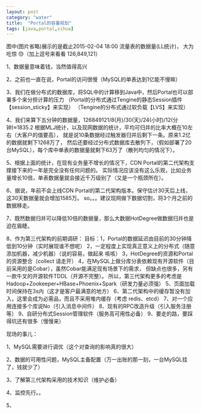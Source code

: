 ```yaml
---
layout: post
category: "water"
title:  "Portal的容量规划"
tags: [java,portal,sihua]
---
```


图中(图片省略)展示的是截止2015-02-04 18:00 流量表的数据量(LL统计)， 大为吃惊 😓（加上逗号来看看 126,849,121）

1、数据量意味着钱，当然值得高兴

2、之前也一直在说，Portal的访问很慢（MySQL的单表达到1亿能不慢嘛）

3、我们在做分布式的数据库，将SQL中的计算移到Java中，然后Portal也可以部署多个来分担计算的压力
    （Portal的分布式通过Tengine的静态Session插件【session_sticky】来实现）
    （Tengine的分布式通过软负载【LVS】来实现）

4、我们来算下五分钟的数据量，126849121/8(月)/30(天)/24(小时)/12(分钟)≈1835.2
    根据MLJ统计，以及现网数据的统计，平均可归并的比率大概在10左右（大客户的值要高），
    就是说10条数据经过触发器归并后剩下一条。原来1.2亿的数据就剩下1268万了，
    然后还要经过分布式数据库去散列下，（假如部署了20台MySQL），每个库中单表的数据量就剩下63万了（散列均匀的情况下）。

5、根据上面的统计，在现有业务量不增长的情况下，CDN Portal的第二代架构支撑接下来的一年是完全没有任何问题的。
    实际情况应该没有这么乐观，比如业务量增长10倍，单表数据量就会接近千万级别了（又是一个瓶颈所在）。

6、据说，年前不会上线CDN Portal的第二代架构版本。保守估计30天后上线，这30天数据量就会增加1585万。
    so。。。建议现网做下数据切割，将3个月之前的数据移走。

7、既然数据归并可以降低10倍的数据量，那么大数据HotDegree做数据归并也是迫在眉睫。

8、作为第三代架构的前期调研：
    目标：1，Portal的数据延迟由目前的30分钟降低到10分钟（实时展现谁不想呢）
         2，一定程度上实现真正意义上的分布式（随意添加机器，减少机器）（说的容易，做起来 咳咳）
         3，HotDegree的资源和Portal的资源整合（collect 请走开）
         4，在MySQL上做分库分表依赖现有开源软件（目前采用的是Cobar），虽然Cobar能满足现有场景下的需求，
            但缺点也很多，另有一款牛叉的开源软件TDDL（开源不完整）。
            所以，第三代架构更多的考虑是Hadoop+Zookeeper+HBase+Phoenix+Spark（研发力量必须强）
         5、页面加载时间保持在3s内（这才是客户最满意的地方）
         6、第二代架构中的缓存暂没有加入，这里会成为必需品，而且不采用堆内缓存（考虑 redis、etcd）
         7、对一个应用连接多个库说No（引入消息中间件）
         8、现有的RPC改造升级（引入服务注册等）
         9、自研分布式Session管理软件（服务高可用性必备）
         9、要走的路，要踩得坑还有很多（慢慢来）


现场的事儿：

1、MySQL需要进行调优（这个对查询的影响真的很大）

2、数据的可用性问题，MySQL主备配置（万一出账的那一刻，一台MySQL挂了，钱就少了）

3、了解第三代架构采用的技术知识（维护必备）

4、监控先行。。

5、